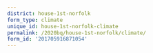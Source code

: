 ```yaml
---
district: house-1st-norfolk
form_type: climate
unique_id: house-1st-norfolk-climate
permalink: /2020bq/house-1st-norfolk/climate/
form_id: '201705916871054'
---
```

